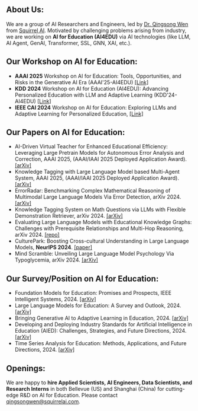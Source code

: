 ## About Us:
We are a group of AI Researchers and Engineers, led by [Dr. Qingsong Wen](https://sites.google.com/site/qingsongwen8/) from [Squirrel AI](https://squirrelai.com/). Motivated by challenging problems arising from industry, we are working on **AI for Education (AI4EDU)** via AI technologies (like LLM, AI Agent, GenAI, Transformer, SSL, GNN, XAI, etc.).

## Our Workshop on AI for Education:
- **AAAI 2025** Workshop on AI for Education: Tools, Opportunities, and Risks in the Generative AI Era (AAAI'25-AI4EDU) [[Link]](https://ai4ed.cc/workshops/aaai2025)
- **KDD 2024** Workshop on AI for Education (AI4EDU): Advancing Personalized Education with LLM and Adaptive Learning (KDD'24-AI4EDU) [[Link]](https://ai-for-edu.github.io/workshop_kdd2024.html)
- **IEEE CAI 2024** Workshop on AI for Education: Exploring LLMs and Adaptive Learning for Personalized Education, [[Link]](https://ai-for-edu.github.io/workshop_cai2024.html)

## Our Papers on AI for Education:

- AI-Driven Virtual Teacher for Enhanced Educational Efficiency: Leveraging Large Pretrain Models for Autonomous Error Analysis and Correction, AAAI 2025, (AAAI/IAAI 2025 Deployed Application Award). [[arXiv]](https://arxiv.org/abs/2409.09403)
- Knowledge Tagging with Large Language Model based Multi-Agent System, AAAI 2025, (AAAI/IAAI 2025 Deployed Application Award). [[arXiv]](https://arxiv.org/abs/2409.08406)
- ErrorRadar: Benchmarking Complex Mathematical Reasoning of Multimodal Large Language Models Via Error Detection, arXiv 2024. [[arXiv]](https://arxiv.org/abs/2410.04509)
- Knowledge Tagging System on Math Questions via LLMs with Flexible Demonstration Retriever, arXiv 2024. [[arXiv]](https://arxiv.org/abs/2406.13885)
- Evaluating Large Language Models with Educational Knowledge Graphs: Challenges with Prerequisite Relationships and Multi-Hop Reasoning, arXiv 2024. [[repo]](https://ai-for-edu.github.io/Evaluating-Large-Language-Models-with-Educational-Knowledge-Graphs-on-Prerequisite-Relationships/)
- CulturePark: Boosting Cross-cultural Understanding in Large Language Models, **NeurIPS 2024**. [[paper]](https://arxiv.org/abs/2405.15145)
- Mind Scramble: Unveiling Large Language Model Psychology Via Typoglycemia, arXiv 2024. [[arXiv]](https://arxiv.org/abs/2410.01677)


## Our Survey/Position on AI for Education:
- Foundation Models for Education: Promises and Prospects, IEEE Intelligent Systems, 2024. [[arXiv]](https://arxiv.org/abs/2405.10959)
- Large Language Models for Education: A Survey and Outlook, 2024. [[arXiv]](https://arxiv.org/abs/2403.18105)
- Bringing Generative AI to Adaptive Learning in Education, 2024. [[arXiv]](https://arxiv.org/abs/2402.14601)
- Developing and Deploying Industry Standards for Artificial Intelligence in Education (AIED): Challenges, Strategies, and Future Directions, 2024. [[arXiv]](https://arxiv.org/abs/2403.14689)
- Time Series Analysis for Education: Methods, Applications, and Future Directions, 2024. [[arXiv]](https://arxiv.org/abs/2408.13960)


## Openings:
We are happy to **hire Applied Scientists, AI Engineers, Data Scientists, and Research Interns** in both Bellevue (US) and Shanghai (China) for cutting-edge R&D on AI for Education. Please contact qingsongwen@squirrelai.com.

